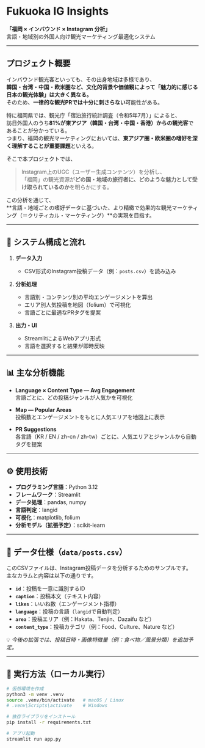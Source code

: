 
# Fukuoka IG Insights  
**「福岡 × インバウンド × Instagram 分析」**  
言語・地域別の外国人向け観光マーケティング最適化システム  

---

## プロジェクト概要

インバウンド観光客といっても、その出身地域は多様であり、  
**韓国・台湾・中国・欧米圏など、文化的背景や価値観によって「魅力的に感じる日本の観光体験」は大きく異なる。**  
そのため、**一律的な観光PRでは十分に刺さらない**可能性がある。

特に福岡県では、観光庁「宿泊旅行統計調査（令和5年7月）」によると、  
訪日外国人のうち**81%が東アジア（韓国・台湾・中国・香港）からの観光客**であることが分かっている。  
つまり、福岡の観光マーケティングにおいては、**東アジア圏・欧米圏の嗜好を深く理解することが重要課題**といえる。

そこで本プロジェクトでは、  
> Instagram上のUGC（ユーザー生成コンテンツ）を分析し、  
> 「福岡」の観光資源が**どの国・地域の旅行者に、どのような魅力として受け取られているのか**を明らかにする。

この分析を通じて、  
**言語・地域ごとの嗜好データに基づいた、より精緻で効果的な観光マーケティング（＝クリティカル・マーケティング）**の実現を目指す。

---

## 🧭 システム構成と流れ

1. **データ入力**
   - CSV形式のInstagram投稿データ（例：`posts.csv`）を読み込み  

2. **分析処理**
   - 言語別・コンテンツ別の平均エンゲージメントを算出  
   - エリア別人気投稿を地図（folium）で可視化  
   - 言語ごとに最適なPRタグを提案  

3. **出力・UI**
   - StreamlitによるWebアプリ形式  
   - 言語を選択すると結果が即時反映  

---

## 📊 主な分析機能

- **Language × Content Type — Avg Engagement**  
  言語ごとに、どの投稿ジャンルが人気かを可視化  

- **Map — Popular Areas**  
  投稿数とエンゲージメントをもとに人気エリアを地図上に表示  

- **PR Suggestions**  
  各言語（KR / EN / zh-cn / zh-tw）ごとに、人気エリアとジャンルから自動タグを提案  
  

---

## ⚙️ 使用技術

- **プログラミング言語**：Python 3.12  
- **フレームワーク**：Streamlit  
- **データ処理**：pandas, numpy  
- **言語判定**：langid  
- **可視化**：matplotlib, folium  
- **分析モデル（拡張予定）**：scikit-learn  

---

## 🧩 データ仕様（`data/posts.csv`）

このCSVファイルは、Instagram投稿データを分析するためのサンプルです。  
主なカラムと内容は以下の通りです。

- **`id`**：投稿を一意に識別するID  
- **`caption`**：投稿本文（テキスト内容）  
- **`likes`**：いいね数（エンゲージメント指標）  
- **`language`**：投稿の言語（`langid`で自動判定）  
- **`area`**：投稿エリア（例：Hakata、Tenjin、Dazaifu など）  
- **`content_type`**：投稿カテゴリ（例：Food、Culture、Nature など）  

💡 *今後の拡張では、投稿日時・画像特徴量（例：食べ物／風景分類）を追加予定。*

---

## 🚀 実行方法（ローカル実行）

```bash
# 仮想環境を作成
python3 -m venv .venv
source .venv/bin/activate   # macOS / Linux
# .venv\Scripts\activate    # Windows

# 依存ライブラリをインストール
pip install -r requirements.txt

# アプリ起動
streamlit run app.py